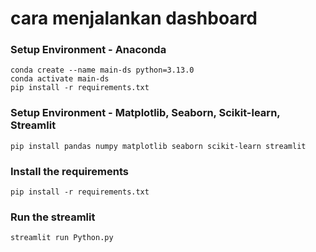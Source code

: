 # cara menjalankan dashboard

### Setup Environment - Anaconda
 ```
conda create --name main-ds python=3.13.0
conda activate main-ds
pip install -r requirements.txt
 ```

### Setup Environment - Matplotlib, Seaborn, Scikit-learn, Streamlit
```
pip install pandas numpy matplotlib seaborn scikit-learn streamlit
```

### Install the requirements

   ```
pip install -r requirements.txt
   ```

### Run the streamlit

   ```
streamlit run Python.py
   ```
